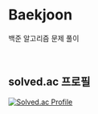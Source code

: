 # Baekjoon
백준 알고리즘 문제 풀이

<br>

## solved.ac 프로필

[![Solved.ac Profile](http://mazassumnida.wtf/api/v2/generate_badge?boj=ywaltz)](https://solved.ac/profile/ywaltz)


